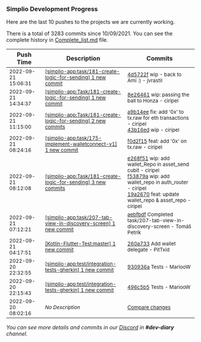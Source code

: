 
### Simplio Development Progress

Here are the last 10 pushes to the projects we are currently working.

There is a total of 3283 commits since 10/09/2021. You can see the complete history in
 [Complete_list.md](Complete_list.md) file.

| Push Time | Description | Commits |
| --- | --- | --- |
| <sub>2022-09-21 15:06:31</sub> | <sub>[[simplio-app:task/181\-create\-logic\-for\-sending] 1 new commit](https://github.com/SimplioOfficial/simplio-app/commit/4d5722f6ca914200913b431fe366896b94e7465c)</sub> | <sub>[4d5722f](https://github.com/SimplioOfficial/simplio-app/commit/4d5722f6ca914200913b431fe366896b94e7465c) wip - back to Ami :) - jvrastil</sub> |
| <sub>2022-09-21 14:34:37</sub> | <sub>[[simplio-app:Task/181\-create\-logic\-for\-sending] 1 new commit](https://github.com/SimplioOfficial/simplio-app/commit/8e26461c59690901d2fcfe02db0f854a8de7804c)</sub> | <sub>[8e26461](https://github.com/SimplioOfficial/simplio-app/commit/8e26461c59690901d2fcfe02db0f854a8de7804c) wip: passing the ball to Honza - ciripel</sub> |
| <sub>2022-09-21 11:15:00</sub> | <sub>[[simplio-app:Task/181\-create\-logic\-for\-sending] 2 new commits](https://github.com/SimplioOfficial/simplio-app/compare/19a2670613ec...43b16ed85a42)</sub> | <sub>[a9b14ee](https://github.com/SimplioOfficial/simplio-app/commit/a9b14eef60bd0b82ef6b8f699c9c95743008b720) fix: add '0x' to tx.raw for eth transactions - ciripel<br>[43b16ed](https://github.com/SimplioOfficial/simplio-app/commit/43b16ed85a42b2adf79f050c00ebb4414bf09557) wip - ciripel</sub> |
| <sub>2022-09-21 08:24:16</sub> | <sub>[[simplio-app:task/175\-implement\-walletconnect\-v1] 1 new commit](https://github.com/SimplioOfficial/simplio-app/commit/f0d2f155c87fc4139748bdff387b38f40fad2316)</sub> | <sub>[f0d2f15](https://github.com/SimplioOfficial/simplio-app/commit/f0d2f155c87fc4139748bdff387b38f40fad2316) feat: add '0x' on tx.raw - ciripel</sub> |
| <sub>2022-09-21 08:12:08</sub> | <sub>[[simplio-app:Task/181\-create\-logic\-for\-sending] 3 new commits](https://github.com/SimplioOfficial/simplio-app/compare/a85c8e187a26...19a2670613ec)</sub> | <sub>[e268f51](https://github.com/SimplioOfficial/simplio-app/commit/e268f518d64e144ceec46e7f5e704af02e9a3d1f) wip: add wallet_Repo in asset_send cubit - ciripel<br>[f53879a](https://github.com/SimplioOfficial/simplio-app/commit/f53879a4981553bb807d2a975e172bb9db4709f1) wip: add wallet_repo in auth_router - ciripel<br>[19a2670](https://github.com/SimplioOfficial/simplio-app/commit/19a2670613ec03635289f5899eb38937588916c3) feat: update wallet_repo & asset_repo - ciripel</sub> |
| <sub>2022-09-21 07:12:21</sub> | <sub>[[simplio-app:task/207\-tab\-view\-in\-discovery\-screen] 1 new commit](https://github.com/SimplioOfficial/simplio-app/commit/aebfbdf0c2a1e18d8764f6da601262f204d86fd0)</sub> | <sub>[aebfbdf](https://github.com/SimplioOfficial/simplio-app/commit/aebfbdf0c2a1e18d8764f6da601262f204d86fd0) Completed task/207-tab-view-in-discovery-screen - Tomáš Petrík</sub> |
| <sub>2022-09-21 04:17:51</sub> | <sub>[[Kotlin-Flutter-Test:master] 1 new commit](https://github.com/SimplioOfficial/Kotlin-Flutter-Test/commit/260a7337a9c117e5bfae94ec49e1f40649289d09)</sub> | <sub>[260a733](https://github.com/SimplioOfficial/Kotlin-Flutter-Test/commit/260a7337a9c117e5bfae94ec49e1f40649289d09) Add wallet delegate - PitTxid</sub> |
| <sub>2022-09-20 22:32:55</sub> | <sub>[[simplio-app:test/integration\-tests\-gherkin] 1 new commit](https://github.com/SimplioOfficial/simplio-app/commit/930936adcb2c553b652dc97acb3bb6ba119c032a)</sub> | <sub>[930936a](https://github.com/SimplioOfficial/simplio-app/commit/930936adcb2c553b652dc97acb3bb6ba119c032a) Tests - MariooW</sub> |
| <sub>2022-09-20 22:15:43</sub> | <sub>[[simplio-app:test/integration\-tests\-gherkin] 1 new commit](https://github.com/SimplioOfficial/simplio-app/commit/496c5b561c68b86df532e5973397c2f8a74323b0)</sub> | <sub>[496c5b5](https://github.com/SimplioOfficial/simplio-app/commit/496c5b561c68b86df532e5973397c2f8a74323b0) Tests - MariooW</sub> |
| <sub>2022-09-20 08:02:16</sub> | <sub>_No Description_</sub> | <sub>[Compare changes](https://github.com/SimplioOfficial/simplio-app/compare/8f6b263037fd...cdd41a33a1c3)</sub> |

_You can see more details and commits in our [Discord](https://discord.gg/aKhjuwZmdP) in **#dev-diary** channel._
